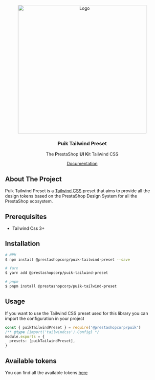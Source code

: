 <div align="center">
  <a href="https://prestashop.com">
    <img src="https://prestashop.com/sites/default/files/email/logo_x2_rebrand.png" alt="Logo" width="420">
  </a>

<h3 align="center">Puik Tailwind Preset</h3>

  <p align="center">
    The <b>P</b>restaShop <b>UI</b> <b>K</b>it Tailwind CSS
  </p>
  <a href="https://uikit.prestashop.com/">Documentation</a>
</div>

## About The Project

Puik Tailwind Preset is a [Tailwind CSS](https://tailwindcss.com/) preset that aims to provide all the design tokens based on the PrestaShop Design System for all the PrestaShop ecosystem.

## Prerequisites

- Tailwind Css 3+

## Installation

```sh
# NPM
$ npm install @prestashopcorp/puik-tailwind-preset --save

# Yarn
$ yarn add @prestashopcorp/puik-tailwind-preset

# pnpm
$ pnpm install @prestashopcorp/puik-tailwind-preset
```

## Usage

If you want to use the Tailwind CSS preset used for this library you can import the configuration in your project

```typescript
const { puikTailwindPreset } = require('@prestashopcorp/puik')
/** @type {import('tailwindcss').Config} */
module.exports = {
  presets: [puikTailwindPreset],
}
```

## Available tokens

You can find all the available tokens [here](./theme.ts)
